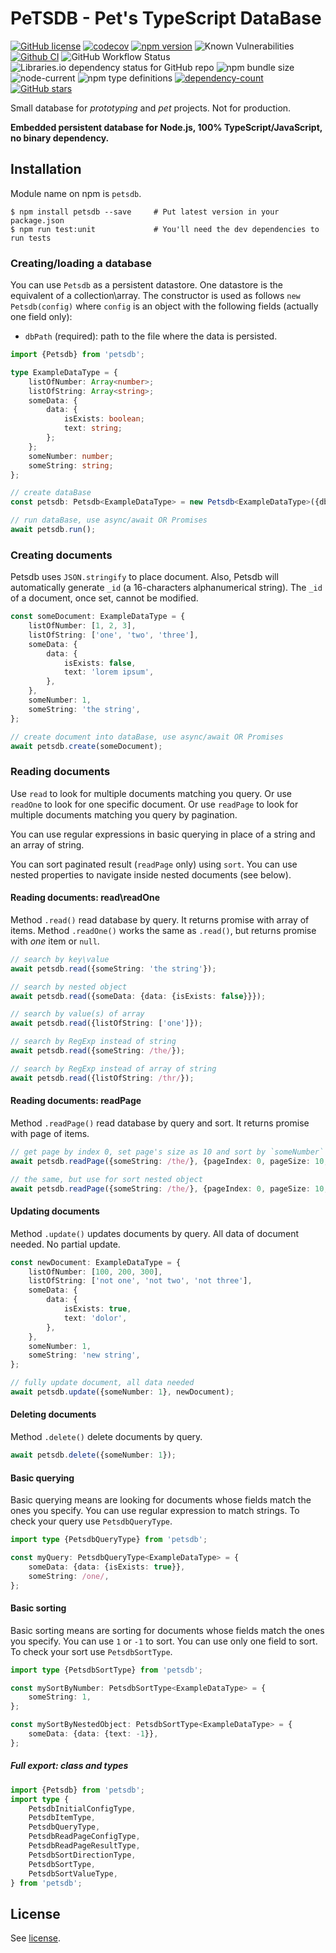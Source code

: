 # PeTSDB - Pet's TypeScript DataBase

[![GitHub license](https://img.shields.io/npm/l/petsdb)](https://github.com/webbestmaster/petsdb/blob/master/license)
[![codecov](https://codecov.io/gh/webbestmaster/petsdb/branch/master/graph/badge.svg?token=X5SNICUPUQ)](https://codecov.io/gh/webbestmaster/petsdb)
[![npm version](https://img.shields.io/npm/v/petsdb.svg?style=flat)](https://www.npmjs.com/package/petsdb)
![Known Vulnerabilities](https://snyk.io/test/github/webbestmaster/petsdb/badge.svg)
[![Github CI](https://github.com/webbestmaster/petsdb/actions/workflows/github-ci.yml/badge.svg)](https://github.com/webbestmaster/petsdb/actions/workflows/github-ci.yml)
![GitHub Workflow Status](https://img.shields.io/github/actions/workflow/status/webbestmaster/petsdb/github-ci.yml)
![Libraries.io dependency status for GitHub repo](https://img.shields.io/librariesio/github/webbestmaster/petsdb)
![npm bundle size](https://img.shields.io/bundlephobia/minzip/petsdb)
![node-current](https://img.shields.io/node/v/petsdb)
![npm type definitions](https://img.shields.io/npm/types/petsdb)
[![dependency-count](https://badgen.net/bundlephobia/dependency-count/petsdb)](https://badgen.net/bundlephobia/dependency-count/petsdb)
[![GitHub stars](https://img.shields.io/github/stars/webbestmaster/petsdb?style=social)](https://github.com/webbestmaster/petsdb/)

Small database for _prototyping_ and _pet_ projects. Not for production.

**Embedded persistent database for Node.js, 100% TypeScript/JavaScript, no binary dependency.**

## Installation
Module name on npm is `petsdb`.

```shell
$ npm install petsdb --save     # Put latest version in your package.json
$ npm run test:unit             # You'll need the dev dependencies to run tests
```

### Creating/loading a database
You can use `Petsdb` as a persistent datastore. One datastore is the equivalent of a collection\array. The constructor is used as follows `new Petsdb(config)` where `config` is an object with the following fields (actually one field only):

* `dbPath` (required): path to the file where the data is persisted.

```typescript
import {Petsdb} from 'petsdb';

type ExampleDataType = {
    listOfNumber: Array<number>;
    listOfString: Array<string>;
    someData: {
        data: {
            isExists: boolean;
            text: string;
        };
    };
    someNumber: number;
    someString: string;
};

// create dataBase
const petsdb: Petsdb<ExampleDataType> = new Petsdb<ExampleDataType>({dbPath: 'path/to/your/file'});

// run dataBase, use async/await OR Promises
await petsdb.run();
```

### Creating documents
Petsdb uses `JSON.stringify` to place document. Also, Petsdb will automatically generate `_id` (a 16-characters alphanumerical string). The `_id` of a document, once set, cannot be modified.

```typescript
const someDocument: ExampleDataType = {
    listOfNumber: [1, 2, 3],
    listOfString: ['one', 'two', 'three'],
    someData: {
        data: {
            isExists: false,
            text: 'lorem ipsum',
        },
    },
    someNumber: 1,
    someString: 'the string',
};

// create document into dataBase, use async/await OR Promises
await petsdb.create(someDocument);
```

### Reading documents
Use `read` to look for multiple documents matching you query.
Or use `readOne` to look for one specific document.
Or use `readPage` to look for multiple documents matching you query by pagination.

You can use regular expressions in basic querying in place of a string and an array of string.

You can sort paginated result (`readPage` only) using `sort`. You can use nested properties to navigate inside nested documents (see below).

#### Reading documents: read\readOne
Method `.read()` read database by query. It returns promise with array of items. Method `.readOne()` works the same as `.read()`, but returns promise with _one_ item or `null`.

```typescript
// search by key\value
await petsdb.read({someString: 'the string'});

// search by nested object
await petsdb.read({someData: {data: {isExists: false}}});

// search by value(s) of array
await petsdb.read({listOfString: ['one']});

// search by RegExp instead of string
await petsdb.read({someString: /the/});

// search by RegExp instead of array of string
await petsdb.read({listOfString: /thr/});
```

#### Reading documents: readPage
Method `.readPage()` read database by query and sort. It returns promise with page of items.
```typescript
// get page by index 0, set page's size as 10 and sort by `someNumber`
await petsdb.readPage({someString: /the/}, {pageIndex: 0, pageSize: 10, sort: {someNumber: 1}});

// the same, but use for sort nested object
await petsdb.readPage({someString: /the/}, {pageIndex: 0, pageSize: 10, sort: {someData: {data: {text: -1}}}});
```

#### Updating documents
Method `.update()` updates documents by query. All data of document needed. No partial update.

```typescript
const newDocument: ExampleDataType = {
    listOfNumber: [100, 200, 300],
    listOfString: ['not one', 'not two', 'not three'],
    someData: {
        data: {
            isExists: true,
            text: 'dolor',
        },
    },
    someNumber: 1,
    someString: 'new string',
};

// fully update document, all data needed
await petsdb.update({someNumber: 1}, newDocument);
```

#### Deleting documents
Method `.delete()` delete documents by query.
```typescript
await petsdb.delete({someNumber: 1});
```

#### Basic querying
Basic querying means are looking for documents whose fields match the ones you specify. You can use regular expression to match strings. To check your query use `PetsdbQueryType`.

```typescript
import type {PetsdbQueryType} from 'petsdb';

const myQuery: PetsdbQueryType<ExampleDataType> = {
    someData: {data: {isExists: true}},
    someString: /one/,
};
```

#### Basic sorting
Basic sorting means are sorting for documents whose fields match the ones you specify. You can use `1` or `-1` to sort. You can use only one field to sort. To check your sort use `PetsdbSortType`.

```typescript
import type {PetsdbSortType} from 'petsdb';

const mySortByNumber: PetsdbSortType<ExampleDataType> = {
    someString: 1,
};

const mySortByNestedObject: PetsdbSortType<ExampleDataType> = {
    someData: {data: {text: -1}},
};
```

##### Full export: class and types
```typescript
import {Petsdb} from 'petsdb';
import type {
    PetsdbInitialConfigType,
    PetsdbItemType,
    PetsdbQueryType,
    PetsdbReadPageConfigType,
    PetsdbReadPageResultType,
    PetsdbSortDirectionType,
    PetsdbSortType,
    PetsdbSortValueType,
} from 'petsdb';
```

## License

See [license](license).
